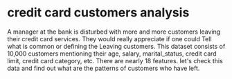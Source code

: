 # credit card customers analysis   
A manager at the bank is disturbed with more and more customers leaving their credit card services.
They would really appreciate if one could Tell what is common or defining the Leaving customers.
This dataset consists of 10,000 customers mentioning their age, salary, marital_status, credit card limit, credit card category, etc. There are nearly 18 features.
let's check this data and find out what are the patterns of customers who have left.